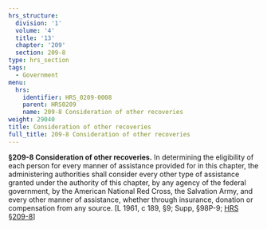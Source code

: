 ```yaml
---
hrs_structure:
  division: '1'
  volume: '4'
  title: '13'
  chapter: '209'
  section: 209-8
type: hrs_section
tags:
  - Government
menu:
  hrs:
    identifier: HRS_0209-0008
    parent: HRS0209
    name: 209-8 Consideration of other recoveries
weight: 29040
title: Consideration of other recoveries
full_title: 209-8 Consideration of other recoveries
---
```

**§209-8 Consideration of other recoveries.** In determining the eligibility of each person for every manner of assistance provided for in this chapter, the administering authorities shall consider every other type of assistance granted under the authority of this chapter, by any agency of the federal government, by the American National Red Cross, the Salvation Army, and every other manner of assistance, whether through insurance, donation or compensation from any source. [L 1961, c 189, §9; Supp, §98P-9; [HRS §209-8](/title-13/chapter-209/section-209-8/)]